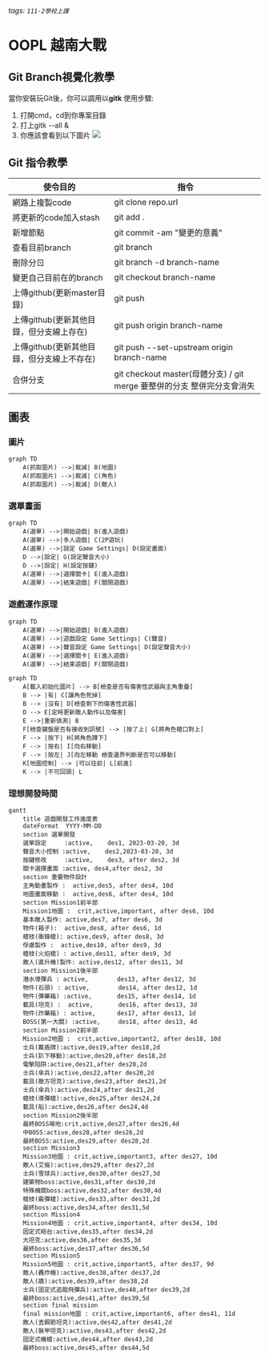 ###### tags: `111-2學校上課`
# OOPL 越南大戰
## Git Branch視覺化教學
當你安裝玩Git後，你可以調用以**gitk**
使用步驟:
1. 打開cmd，cd到你專案目錄
2. 打上gitk --all &
3. 你應該會看到以下圖片
![](https://i.imgur.com/MAn7Pei.png)
## Git 指令教學
| 使令目的 | 指令 |
| -------- | -------- | 
| 網路上複製code     | git clone repo.url    |
| 將更新的code加入stash    | git add .    |
| 新增節點    | git commit -am "變更的意義"    |
| 查看目前branch    | git branch    |
| 刪除分ㄖ   | git branch -d  branch-name  |
| 變更自己目前在的branch   | git checkout branch-name    |  變更自己目前在的branch   | git checkout branch-name    | 
|  上傳github(更新master目錄)  | git push    | 
|  上傳github(更新其他目錄，但分支線上存在)  | git push origin branch-name   | 
|  上傳github(更新其他目錄，但分支線上不存在)  | git push --set-upstream origin branch-name  | 
|  合併分支  | git checkout master(母體分支) / git merge 要整併的分支  整併完分支會消失 | 
## 圖表
### 圖片
```mermaid
graph TD
    A(抓取圖片) -->|裁減| B(地圖)
    A(抓取圖片) -->|裁減| C(角色)
    A(抓取圖片) -->|裁減| D(敵人)    
```
### 選單畫面
```mermaid
graph TD
    A(選單) -->|開始遊戲| B(進入遊戲)
    A(選單) -->|多人遊戲| C(2P遊玩)
    A(選單) -->|設定 Game Settings| D(設定畫面)
    D -->|設定| G(設定聲音大小)
    D -->|設定| H(設定按鍵)
    A(選單) -->|選擇關卡| E(進入遊戲)    
    A(選單) -->|結束遊戲| F(關閉遊戲)  
```
### 遊戲運作原理
```mermaid
graph TD
    A(選單) -->|開始遊戲| B(進入遊戲)
    A(選單) -->|遊戲設定 Game Settings| C(聲音)
    A(選單) -->|聲音設定 Game Settings| D(設定聲音大小)
    A(選單) -->|選擇關卡| E(進入遊戲)    
    A(選單) -->|結束遊戲| F(關閉遊戲)  
```
```mermaid
graph TD
    A[載入初始化圖片] --> B[檢查是否有傷害性武器與主角重疊]
    B --> |有| C[讓角色死掉]
    B --> |沒有| D[檢查剩下的傷害性武器]
    D --> E[定時更新敵人動作以及傷害]
    E -->|重新偵測| B
    F[檢查鍵盤是否有接收到訊號] --> |按了上| G[將角色槍口對上]
    F --> |按下| H[將角色蹲下]
    F --> |按右| I[向右移動]
    F --> |按左| J[向左移動 檢查邊界判斷是否可以移動]
    K[地圖控制] --> |可以往前| L[前進]
    K --> |不可回頭| L
```
### 理想開發時間
```mermaid
gantt
    title 遊戲開發工作進度表
    dateFormat  YYYY-MM-DD
    section 選單開發
    選單設定     :active,    des1, 2023-03-20, 3d
    聲音大小控制 :active,    des2,2023-03-20, 3d
    按鍵修改     :active,    des3, after des2, 3d
    關卡選擇畫面 :active, des4,after des2, 3d
    section 重要物件設計
    主角動畫製作 :  active,des5, after des4, 10d
    地圖畫面移動 :  active,des6, after des4, 10d
    section Mission1前半部
    Mission1地圖 :  crit,active,important, after des6, 10d
    基本敵人製作: active,des7, after des6, 3d
    物件(箱子):  active,des8, after des6, 1d
    槍枝(衝鋒槍): active,des9, after des8, 3d
    俘虜製作 :  active,des10, after des9, 3d
    槍枝(火焰槍) : active,des11, after des9, 3d
    敵人(直升機)製作: active,des12, after des11, 3d
    section Mission1後半部
    潛水導彈兵 : active,        des13, after des12, 3d
    物件(石頭) : active,        des14, after des12, 1d
    物件(彈藥箱) :active,       des15, after des14, 1d
    載具(坦克) :  active,       des16, after des13, 3d
    物件(炸藥箱) : active,      des17, after des13, 1d
    BOSS(第一大關) :active,     des18, after des13, 4d
    section Mission2前半部
    Mission2地圖 :  crit,active,important2, after des18, 10d
    士兵(戴盾牌):active,des19,after des18,2d
    士兵(趴下移動):active,des20,after des18,2d
    電擊陷阱:active,des21,after des20,2d
    士兵(傘兵):active,des22,after des20,2d
    載具(敵方坦克):active,des23,after des21,2d
    士兵(傘兵):active,des24,after des21,2d
    槍枝(導彈槍):active,des25,after des24,2d
    載具(船):active,des26,after des24,4d
    section Mission2後半部
    最終BOSS場地:crit,active,des27,after des26,4d
    中BOSS:active,des28,after des26,2d
    最終BOSS:active,des29,after des28,2d
    section Mission3
    Mission3地圖 : crit,active,important3, after des27, 10d
    敵人(艾倫):active,des29,after des27,2d
    士兵(雪球兵):active,des30,after des27,3d
    建築物boss:active,des31,after des30,2d
    特殊機關boss:active,des32,after des30,4d
    槍枝(霰彈槍):active,des33,after des31,2d
    最終boss:active,des34,after des31,5d
    section Mission4
    Mission4地圖 : crit,active,important4, after des34, 10d
    固定式砲台:active,des35,after des34,2d
    大坦克:active,des36,after des35,3d
    最終boss:active,des37,after des36,5d
    section Mission5
    Mission5地圖 : crit,active,important5, after des37, 9d
    敵人(轟炸機):active,des38,after des37,2d
    敵人(牆):active,des39,after des38,2d
    士兵(固定式追蹤飛彈兵):active,des40,after des39,2d
    最終boss:active,des41,after des39,5d
    section final mission
    final mission地圖 : crit,active,important6, after des41, 11d
    敵人(丟鋼筋坦克):active,des42,after des41,2d
    敵人(裝甲坦克):active,des43,after des42,2d
    固定式機槍:active,des44,after des43,2d
    最終boss:active,des45,after des44,5d
```